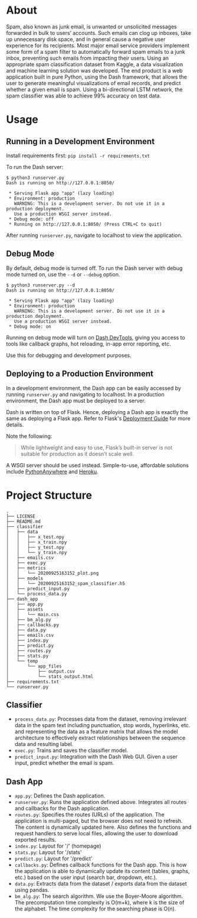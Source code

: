 # About
Spam, also known as junk email, is unwanted or unsolicited messages forwarded in bulk to users’ accounts. Such emails can clog up inboxes, take up unnecessary disk space, and in general cause a negative user experience for its recipients. Most major email service providers implement some form of a spam filter to automatically forward spam emails to a junk inbox, preventing such emails from impacting their users. Using an appropriate spam classification dataset from Kaggle, a data visualization and machine learning solution was developed. The end product is a web application built in pure Python, using the Dash framework, that allows the user to generate meaningful visualizations of email records, and predict whether a given email is spam. Using a bi-directional LSTM network, the spam classifier was able to achieve 99% accuracy on test data. 

# Usage

## Running in a Development Environment

Install requirements first: `pip install -r requirements.txt`

To run the Dash server:

```
$ python3 runserver.py
Dash is running on http://127.0.0.1:8050/

 * Serving Flask app "app" (lazy loading)
 * Environment: production
   WARNING: This is a development server. Do not use it in a production deployment.
   Use a production WSGI server instead.
 * Debug mode: off
 * Running on http://127.0.0.1:8050/ (Press CTRL+C to quit)
```

After running `runserver.py`, navigate to localhost to view the application.

## Debug Mode

By default, debug mode is turned off. 
To run the Dash server with debug mode turned on, use the `--d` or `--debug` option.

```
$ python3 runserver.py --d
Dash is running on http://127.0.0.1:8050/

 * Serving Flask app "app" (lazy loading)
 * Environment: production
   WARNING: This is a development server. Do not use it in a production deployment.
   Use a production WSGI server instead.
 * Debug mode: on
```

Running on debug mode will turn on [Dash DevTools](https://dash.plotly.com/devtools), giving you access to tools like callback graphs, hot reloading, in-app error reporting, etc. 

Use this for debugging and development purposes.

## Deploying to a Production Environment

In a development environment, the Dash app can be easily accessed by running `runserver.py` and navigating to localhost. In a production environment, the Dash app must be deployed to a server. 

Dash is written on top of Flask. Hence, deploying a Dash app is exactly the same as deploying a Flask app. Refer to Flask's [Deployment Guide](https://flask.palletsprojects.com/en/1.1.x/deploying/) for more details.

Note the following:
>While lightweight and easy to use, Flask’s built-in server is not suitable for production as it doesn’t scale well. 
>

A WSGI server should be used instead. Simple-to-use, affordable solutions include [PythonAnywhere](https://www.pythonanywhere.com/) and [Heroku](https://www.heroku.com/).

# Project Structure

```
.
├── LICENSE
├── README.md
├── classifier
│   ├── data
│   │   ├── x_test.npy
│   │   ├── x_train.npy
│   │   ├── y_test.npy
│   │   └── y_train.npy
│   ├── emails.csv
│   ├── exec.py
│   ├── metrics
│   │   └── 20200925163152_plot.png
│   ├── models
│   │   └── 20200925163152_spam_classifier.h5
│   ├── predict_input.py
│   └── process_data.py
├── dash_app
│   ├── app.py
│   ├── assets
│   │   └── main.css
│   ├── bm_alg.py
│   ├── callbacks.py
│   ├── data.py
│   ├── emails.csv
│   ├── index.py
│   ├── predict.py
│   ├── routes.py
│   ├── stats.py
│   └── temp
│       └── app_files
│           ├── output.csv
│           └── stats_output.html
├── requirements.txt
└── runserver.py
```

## Classifier

- `process_data.py`: Processes data from the dataset, removing irrelevant data in the spam text including punctuation, stop words, hyperlinks, etc. and representing the data as a feature matrix that allows the model architecture to effectively extract relationships between the sequence data and resulting label.
- `exec.py`: Trains and saves the classifier model. 
- `predict_input.py`: Integration with the Dash Web GUI. Given a user input, predict whether the email is spam.

## Dash App

- `app.py`: Defines the Dash application. 
- `runserver.py`: Runs the application defined above. Integrates all routes and callbacks for the Dash application.
- `routes.py`: Specifies the routes (URLs) of the application. The application is multi-paged, but the browser does not need to refresh. The content is dynamically updated here. Also defines the functions and request handlers to serve local files, allowing the user to download exported results.
- `index.py`: Layout for '/' (homepage)
- `stats.py`: Layout for '/stats'
- `predict.py`: Layout for '/predict'
- `callbacks.py`: Defines callback functions for the Dash app. This is how the application is able to dynamically update its content (tables, graphs, etc.) based on the user input (search bar, dropdown, etc.).
- `data.py`: Extracts data from the dataset / exports data from the dataset using pandas.
- `bm_alg.py`: The search algorithm. We use the Boyer-Moore algorithm. The precomputation time complexity is O(m+k), where k is the size of the alphabet. The time complexity for the searching phase is O(n). 